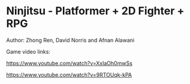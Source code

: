 # Ninjitsu - Platformer + 2D Fighter + RPG

Author: Zhong Ren, David Norris and Afnan Alawani

Game video links:

https://www.youtube.com/watch?v=XxIaOh0mwSs

https://www.youtube.com/watch?v=9RTOUqk-kPA
